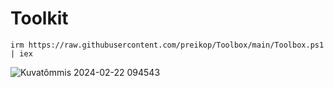 # Toolkit

```
irm https://raw.githubusercontent.com/preikop/Toolbox/main/Toolbox.ps1 | iex  
```

![Kuvatõmmis 2024-02-22 094543](https://github.com/preikop/Toolbox/assets/118810202/9daa08a6-3585-4981-98ac-ca9225483dce)
